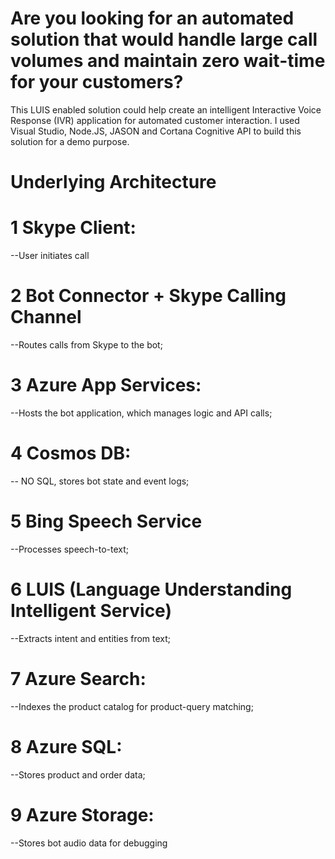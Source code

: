 # Are you looking for an automated solution that would handle large call volumes and maintain zero wait-time for your customers?

This LUIS enabled solution could help create an intelligent Interactive Voice Response (IVR) application for automated customer interaction. I used Visual Studio, Node.JS, JASON and Cortana Cognitive API to build this solution for a demo purpose.


# Underlying Architecture

# 1 Skype Client: 
  --User initiates call 
# 2 Bot Connector + Skype Calling Channel
  --Routes calls from Skype to the bot; 
# 3 Azure App Services: 
  --Hosts the bot application, which manages logic and API calls; 
# 4 Cosmos DB: 
  -- NO SQL, stores bot state and event logs; 
# 5 Bing Speech Service
  --Processes speech-to-text; 
# 6 LUIS (Language Understanding Intelligent Service) 
  --Extracts intent and entities from text; 
# 7 Azure Search: 
  --Indexes the product catalog for product-query matching; 
# 8 Azure SQL: 
  --Stores product and order data; 
# 9 Azure Storage: 
  --Stores bot audio data for debugging

